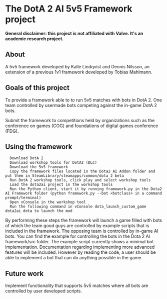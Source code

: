 # The DotA 2 AI 5v5 Framework project
**General disclaimer: this project is not affiliated with Valve. It's an academic research project.** 
## About
A 5v5 framework developed by Kalle Lindqvist and Dennis Nilsson, an extension of a previous 1v1 framework developed by Tobias Mahlmann.

## Goals of this project
To provide a framework able to to run 5v5 matches with bots in DotA 2. One team controlled by usermade bots competing against the in-game DotA 2 bots.

Submit the framework to competitions held by organizations such as the conference on games (COG) and foundations of digital games conference (FDG).

## Using the framework
      Download DotA 2
      Download workshop tools for DotA2 (DLC)
      Download the 5v5 framework
      Copy the framework files located in the Dota2 AI Addon folder and put them in SteamLibrary/steamapps/common/dota 2 beta
      Run DotA 2 workshop tools, click play and select workshop tools
      Load the dota2ai project in the workshop tools
      Run the Python client, start it by running framework.py in the Dota2 AI Framework folder (python framework.py --bot <botclass> in a command prompt/terminal)
      Open vConsole in the workshop tool
      Run the following command in vConsole dota_launch_custom_game dota2ai dota to launch the mod

By performing these steps the framework will launch a game filled with bots of which the team good guys are controlled by example scripts that is included in the framework. The opposing team is controlled by in-game AI bots. You can find the example for controlling the bots in the Dota 2 AI framework/src folder. The example script currently shows a minimal bot implementation. Documentation regarding implementing more advanced features will be included. However by reading the code, a user should be able to implement a bot that can do anything possible in the game.

## Future work
Implement functionality that supports 5v5 matches where all bots are controlled by user developed scripts.
